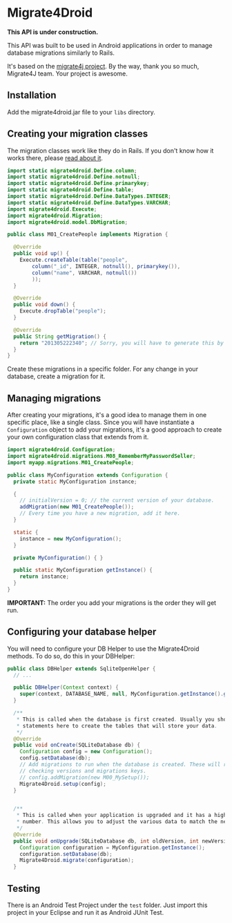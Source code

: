 # Migrate4Droid

<strong>This API is under construction.</strong>

This API was built to be used in Android applications in order to manage
database migrations similarly to Rails.

It's based on the [migrate4j project](http://migrate4j.sourceforge.net/). By the
way, thank you so much, Migrate4J team. Your project is awesome.

## Installation

Add the migrate4droid.jar file to your <code>libs</code> directory.

## Creating your migration classes

The migration classes work like they do in Rails. If you don't know how it works
there, please [read about it](http://guides.rubyonrails.org/migrations.html).

```java
import static migrate4droid.Define.column;
import static migrate4droid.Define.notnull;
import static migrate4droid.Define.primarykey;
import static migrate4droid.Define.table;
import static migrate4droid.Define.DataTypes.INTEGER;
import static migrate4droid.Define.DataTypes.VARCHAR;
import migrate4droid.Execute;
import migrate4droid.Migration;
import migrate4droid.model.DbMigration;

public class M01_CreatePeople implements Migration {

  @Override
  public void up() {
    Execute.createTable(table("people",
        column("_id", INTEGER, notnull(), primarykey()),
        column("name", VARCHAR, notnull())
        ));
  }

  @Override
  public void down() {
    Execute.dropTable("people");
  }

  @Override
  public String getMigration() {
    return "201305222340"; // Sorry, you will have to generate this by hand.
  }
}
```

Create these migrations in a specific folder. For any change in your database,
create a migration for it.

## Managing migrations

After creating your migrations, it's a good idea to manage them in one specific
place, like a single class. Since you will have instantiate a
<code>Configuration</code> object to add your migrations, it's a good
approach to create your own configuration class that extends from it.

```java
import migrate4droid.Configuration;
import migrate4droid.migrations.M08_RememberMyPasswordSeller;
import myapp.migrations.M01_CreatePeople;

public class MyConfiguration extends Configuration {
  private static MyConfiguration instance;

  {
    // initialVersion = 0; // the current version of your database.
    addMigration(new M01_CreatePeople());
    // Every time you have a new migration, add it here.
  }

  static {
    instance = new MyConfiguration();
  }

  private MyConfiguration() { }

  public static MyConfiguration getInstance() {
    return instance;
  }
}
```

<strong>IMPORTANT:</strong> The order you add your migrations is the order they
will get run.

## Configuring your database helper

You will need to configure your DB Helper to use the Migrate4Droid methods. To
do so, do this in your DBHelper:

```java
public class DBHelper extends SqliteOpenHelper {
  // ...

  public DBHelper(Context context) {
    super(context, DATABASE_NAME, null, MyConfiguration.getInstance().getVersion());
  }

  /**
   * This is called when the database is first created. Usually you should call createTable
   * statements here to create the tables that will store your data.
   */
  @Override
  public void onCreate(SQLiteDatabase db) {
    Configuration config = new Configuration();
    config.setDatabase(db);
    // Add migrations to run when the database is created. These will run without
    // checking versions and migrations keys.
    // config.addMigration(new M00_MySetup());
    Migrate4Droid.setup(config);
  }


  /**
   * This is called when your application is upgraded and it has a higher version
   * number. This allows you to adjust the various data to match the new version number.
   */
  @Override
  public void onUpgrade(SQLiteDatabase db, int oldVersion, int newVersion) {
    Configuration configuration = MyConfiguration.getInstance();
    configuration.setDatabase(db);
    Migrate4Droid.migrate(configuration);
  }
```

## Testing

There is an Android Test Project under the `test` folder.
Just import this project in your Eclipse and run it as Android JUnit Test.
